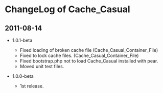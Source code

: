 ChangeLog of Cache\_Casual
==========================

2011-08-14
----------

* 1.0.1-beta
    - Fixed loading of broken cache file (Cache\_Casual\_Container\_File)
    - Fixed to lock cache files. (Cache\_Casual\_Container\_File)
    - Fixed bootstrap.php not to load Cache\_Casual installed with pear.
    - Moved unit test files.

* 1.0.0-beta
    - 1st release.
